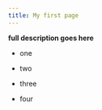 ```yaml
---
title: My first page
---
```

**full description goes here**

*   one
    
*   two
    
*   three
    
*   four